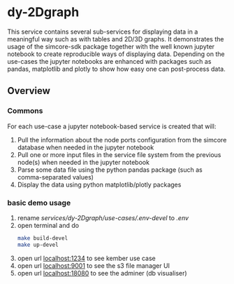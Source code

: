 # dy-2Dgraph

This service contains several sub-services for displaying data in a meaningful way such as with tables and 2D/3D graphs. It demonstrates the usage of the simcore-sdk package together with the well known jupyter notebook to create reproducible ways of displaying data. Depending on the use-cases the jupyter notebooks are enhanced with packages such as pandas, matplotlib and plotly to show how easy one can post-process data.

## Overview

### Commons

For each use-case a jupyter notebook-based service is created that will:

1. Pull the information about the node ports configuration from the simcore database when needed in the jupyter notebook
2. Pull one or more input files in the service file system from the previous node(s) when needed in the jupyter notebook
3. Parse some data file using the python pandas package (such as comma-separated values)
4. Display the data using python matplotlib/plotly packages

### basic demo usage

1. rename _services/dy-2Dgraph/use-cases/.env-devel_ to _.env_
2. open terminal and do
    ```bash
    make build-devel
    make up-devel
    ```
3. open url [localhost:1234](localhost:1237) to see kember use case
6. open url [localhost:9001](localhost:9001) to see the s3 file manager UI
7. open url [localhost:18080](localhost:18080) to see the adminer (db visualiser)
